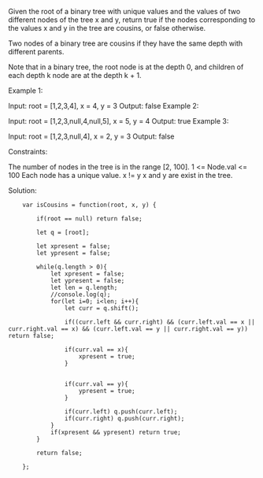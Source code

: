 Given the root of a binary tree with unique values and the values of two different nodes of the tree x and y, return true if the nodes corresponding to the values x and y in the tree are cousins, or false otherwise.

Two nodes of a binary tree are cousins if they have the same depth with different parents.

Note that in a binary tree, the root node is at the depth 0, and children of each depth k node are at the depth k + 1.

 

Example 1:


Input: root = [1,2,3,4], x = 4, y = 3
Output: false
Example 2:


Input: root = [1,2,3,null,4,null,5], x = 5, y = 4
Output: true
Example 3:


Input: root = [1,2,3,null,4], x = 2, y = 3
Output: false
 

Constraints:

The number of nodes in the tree is in the range [2, 100].
1 <= Node.val <= 100
Each node has a unique value.
x != y
x and y are exist in the tree.


Solution: 


        var isCousins = function(root, x, y) {
            
            if(root == null) return false;
            
            let q = [root];
            
            let xpresent = false;
            let ypresent = false;
            
            while(q.length > 0){
                let xpresent = false;
                let ypresent = false;
                let len = q.length;
                //console.log(q);
                for(let i=0; i<len; i++){
                    let curr = q.shift();
                    
                    if((curr.left && curr.right) && (curr.left.val == x || curr.right.val == x) && (curr.left.val == y || curr.right.val == y)) return false;
                    
                    if(curr.val == x){
                        xpresent = true;
                    }
                    
                    
                    if(curr.val == y){
                        ypresent = true;
                    }
                    
                    if(curr.left) q.push(curr.left);
                    if(curr.right) q.push(curr.right);
                }
                if(xpresent && ypresent) return true;
            }
            
            return false;
            
        };